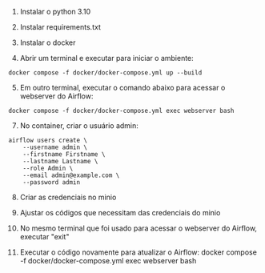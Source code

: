 1) Instalar o python 3.10
2) Instalar requirements.txt
3) Instalar o docker 

4) Abrir um terminal e executar para iniciar o ambiente:
```
docker compose -f docker/docker-compose.yml up --build
```

5) Em outro terminal, executar o comando abaixo para acessar o webserver do Airflow:
```
docker compose -f docker/docker-compose.yml exec webserver bash
```

7) No container, criar o usuário admin:
```
airflow users create \
    --username admin \
    --firstname Firstname \
    --lastname Lastname \
    --role Admin \
    --email admin@example.com \
    --password admin
```   
8) Criar as credenciais no minio

9) Ajustar os códigos que necessitam das credenciais do minio

10) No mesmo terminal que foi usado para acessar o webserver do Airflow, executar "exit"

11) Executar o código novamente para atualizar o Airflow:
docker compose -f docker/docker-compose.yml exec webserver bash
